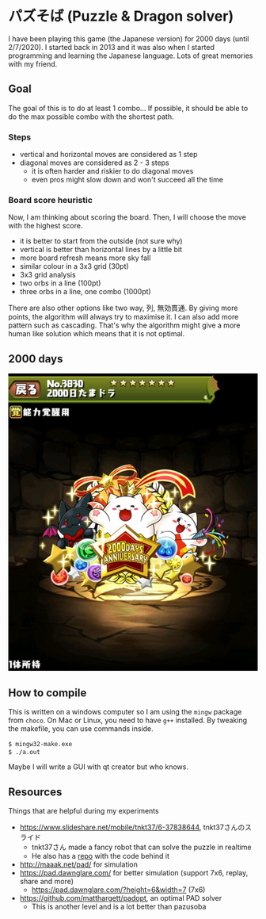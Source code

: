 # パズそば (Puzzle & Dragon solver)
I have been playing this game (the Japanese version) for 2000 days (until 2/7/2020). I started back in 2013 and it was also when I started programming and learning the Japanese language. Lots of great memories with my friend. 

## Goal
The goal of this is to do at least 1 combo... If possible, it should be able to do the max possible combo with the shortest path. 

### Steps
- vertical and horizontal moves are considered as 1 step
- diagonal moves are considered as 2 - 3 steps
    - it is often harder and riskier to do diagonal moves
    - even pros might slow down and won't succeed all the time

### Board score heuristic
Now, I am thinking about scoring the board. Then, I will choose the move with the highest score.

- it is better to start from the outside (not sure why)
- vertical is better than horizontal lines by a little bit
- more board refresh means more sky fall
- similar colour in a 3x3 grid (30pt)
- 3x3 grid analysis
- two orbs in a line (100pt)
- three orbs in a line, one combo (1000pt)

There are also other options like two way, 列, 無効貫通. By giving more points, the algorithm will always try to maximise it. I can also add more pattern such as cascading. That's why the algorithm might give a more human like solution which means that it is not optimal.

## 2000 days
![2000日たまドラ](https://raw.githubusercontent.com/HenryQuan/pazusoba/master/assets/2000.jpg?token=ABTRDFH6WOWXATCBOZXXCGK7BAJ5G)

## How to compile
This is written on a windows computer so I am using the `mingw` package from `choco`. 
On Mac or Linux, you need to have `g++` installed. By tweaking the makefile, you can use commands inside.
~~~shell
$ mingw32-make.exe
$ ./a.out
~~~

Maybe I will write a GUI with qt creator but who knows.

## Resources
Things that are helpful during my experiments

- https://www.slideshare.net/mobile/tnkt37/6-37838644, tnkt37さんのスライド
    - tnkt37さん made a fancy robot that can solve the puzzle in realtime
    - He also has a [repo](https://github.com/tnkt37/PuzzDraSolver) with the code behind it
- http://maaak.net/pad/ for simulation
- https://pad.dawnglare.com/ for better simulation (support 7x6, replay, share and more)
    - https://pad.dawnglare.com/?height=6&width=7 (7x6)
- https://github.com/matthargett/padopt, an optimal PAD solver
    - This is another level and is a lot better than pazusoba
